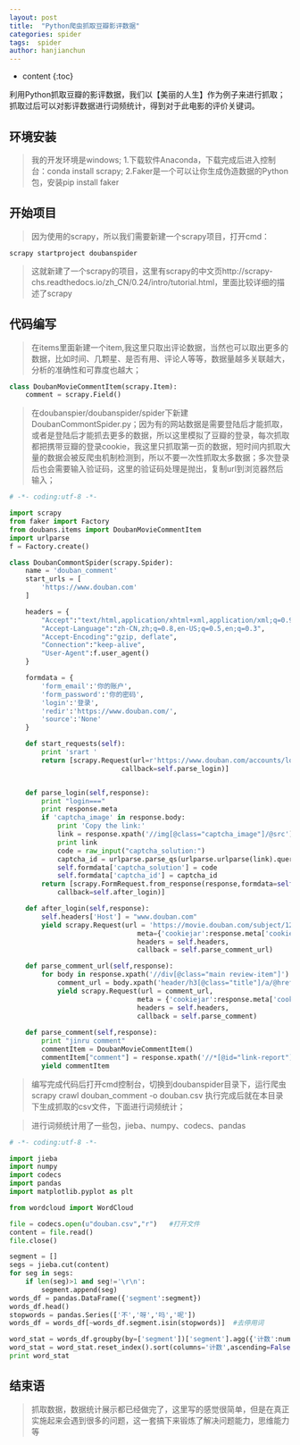 ```yaml
---
layout: post
title:  "Python爬虫抓取豆瓣影评数据"
categories: spider
tags:  spider
author: hanjianchun
---
```


* content
{:toc}

利用Python抓取豆瓣的影评数据，我们以【美丽的人生】作为例子来进行抓取；抓取过后可以对影评数据进行词频统计，得到对于此电影的评价关键词。



## 环境安装
	
> 我的开发环境是windows;
> 1.下载软件Anaconda，下载完成后进入控制台：conda install scrapy;
> 2.Faker是一个可以让你生成伪造数据的Python包，安装pip install faker

## 开始项目

>因为使用的scrapy，所以我们需要新建一个scrapy项目，打开cmd：

	scrapy startproject doubanspider

>这就新建了一个scrapy的项目，这里有scrapy的中文页http://scrapy-chs.readthedocs.io/zh_CN/0.24/intro/tutorial.html，里面比较详细的描述了scrapy
	
## 代码编写


>在items里面新建一个item,我这里只取出评论数据，当然也可以取出更多的数据，比如时间、几颗星、是否有用、评论人等等，数据量越多关联越大，分析的准确性和可靠度也越大；

```python
class DoubanMovieCommentItem(scrapy.Item):
	comment = scrapy.Field()
```

>在doubanspier/doubanspider/spider下新建DoubanCommontSpider.py；因为有的网站数据是需要登陆后才能抓取，或者是登陆后才能抓去更多的数据，所以这里模拟了豆瓣的登录，每次抓取都把携带豆瓣的登录cookie，我这里只抓取第一页的数据，短时间内抓取大量的数据会被反爬虫机制检测到，所以不要一次性抓取太多数据；多次登录后也会需要输入验证码，这里的验证码处理是抛出，复制url到浏览器然后输入；

```python
# -*- coding:utf-8 -*-

import scrapy
from faker import Factory
from doubans.items import DoubanMovieCommentItem
import urlparse
f = Factory.create()

class DoubanCommontSpider(scrapy.Spider):
	name = 'douban_comment'
	start_urls = [
		'https://www.douban.com'
	]

	headers = {
      	"Accept":"text/html,application/xhtml+xml,application/xml;q=0.9,image/webp,*/*;q=0.8",
      	"Accept-Language":"zh-CN,zh;q=0.8,en-US;q=0.5,en;q=0.3",
      	"Accept-Encoding":"gzip, deflate",
      	"Connection":"keep-alive",
      	"User-Agent":f.user_agent()
    }

	formdata = {
		'form_email':'你的账户',
		'form_password':'你的密码',
		'login':'登录',
		'redir':'https://www.douban.com/',
		'source':'None'
	}

	def start_requests(self):
		print 'srart '
		return [scrapy.Request(url=r'https://www.douban.com/accounts/login',headers = self.headers,meta={'cookiejar':1},
							callback=self.parse_login)]


	def parse_login(self,response):
		print "login==="
		print response.meta
		if 'captcha_image' in response.body:
			print 'Copy the link:'
			link = response.xpath('//img[@class="captcha_image"]/@src').extract()[0]
			print link
			code = raw_input("captcha_solution:")
			captcha_id = urlparse.parse_qs(urlparse.urlparse(link).query,True)['id'][0]
			self.formdata['captcha_solution'] = code
			self.formdata['captcha_id'] = captcha_id
		return [scrapy.FormRequest.from_response(response,formdata=self.formdata,headers=self.headers,meta={'cookiejar':response.meta['cookiejar']},
			callback=self.after_login)]

	def after_login(self,response):
		self.headers['Host'] = "www.douban.com"
		yield scrapy.Request(url = 'https://movie.douban.com/subject/1292063/reviews',
								meta={'cookiejar':response.meta['cookiejar']},
								headers = self.headers,
								callback = self.parse_comment_url)

	def parse_comment_url(self,response):
		for body in response.xpath('//div[@class="main review-item"]'):
			comment_url = body.xpath('header/h3[@class="title"]/a/@href').extract_first()
			yield scrapy.Request(url = comment_url,
								meta = {'cookiejar':response.meta['cookiejar']},
								headers = self.headers,
								callback = self.parse_comment)
	
	def parse_comment(self,response):
		print "jinru comment"
		commentItem = DoubanMovieCommentItem()
		commentItem["comment"] = response.xpath('//*[@id="link-report"]/div/text()').extract()[0]
		yield commentItem

```

>编写完成代码后打开cmd控制台，切换到doubanspider目录下，运行爬虫  scrapy crawl douban_comment -o douban.csv  执行完成后就在本目录下生成抓取的csv文件，下面进行词频统计；

>进行词频统计用了一些包，jieba、numpy、codecs、pandas

```python
# -*- coding:utf-8 -*-

import jieba
import numpy
import codecs
import pandas
import matplotlib.pyplot as plt

from wordcloud import WordCloud

file = codecs.open(u"douban.csv","r")	#打开文件
content = file.read()
file.close()

segment = []
segs = jieba.cut(content)
for seg in segs:
	if len(seg)>1 and seg!='\r\n':
		segment.append(seg)
words_df = pandas.DataFrame({'segment':segment})
words_df.head()
stopwords = pandas.Series(['不','呀','吗','呢'])
words_df = words_df[~words_df.segment.isin(stopwords)]	#去停用词

word_stat = words_df.groupby(by=['segment'])['segment'].agg({'计数':numpy.size})
word_stat = word_stat.reset_index().sort(columns='计数',ascending=False)
print word_stat
```

## 结束语

>抓取数据，数据统计展示都已经做完了，这里写的感觉很简单，但是在真正实施起来会遇到很多的问题，这一套搞下来锻炼了解决问题能力，思维能力等